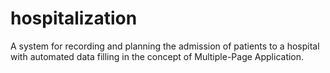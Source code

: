 # hospitalization
A system for recording and planning the admission of patients to a hospital with automated data filling in the concept of Multiple-Page Application.
